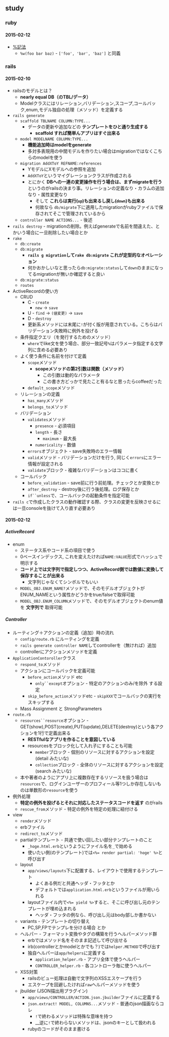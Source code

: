 ## study

### ruby

#### 2015-02-12
* [%記法](http://docs.ruby-lang.org/ja/2.2.0/doc/spec=2fliteral.html#percent)
    * `%w(foo bar baz)` - `['foo', 'bar', 'baz']` と同義


### rails

#### 2015-02-10
* railsのモデルとは？
    * __nearly equal DB（のTBL/データ）__
    * Modelクラスにはリレーション,バリデーション,スコープ,コールバック,enum,モデル独自の処理（メソッド）を定義する
* `rails generate`
    * `scaffold TBLNAME COLUMN:TYPE...`
        * データの更新や追加などの __テンプレートをひと通り生成する__
            * __scaffold すれば簡単んアプリはすぐ出来る__
    * `model MODELNAME COLUMN:TYPE...`
        * __機能追加時はmodelをgenerate__
        * 多対多表現用の中間モデルを作りたい場合はmigrationではなくこちらのmodelを使う
    * `migration AddXToY REFNAME:references`
        * YモデルにXモデルへの参照を追加
        * `AddXToY`というマイグレーションクラスが作成される
        * とにかく __DBへの一連の変更操作を行う場合は、まずmigrateを行う__ というのがrailsの決まり事。リレーションの定義なり・カラムの追加なり・属性変更なり
            * そして __これらは実行(`up`)も出来るし戻し(`down`)も出来る__
            * 何故なら `db/migrate`下に適用したmigrationがrubyファイルで保存されてそこで管理されているから
    * `controller NAME ACTIONS...` - 後述
* `rails destroy` - migrationの削除。例えばgenerateで名前を間違えた、とかいう場合に一旦削除したい場合とか
* `rake`
    * `db:create`
    * `db:migrate`
        * __`rails g migration`して`rake db:migrate` これが定型的なオペレーション__
        * 何かおかしいなと思ったら`db:migrate:status`して`down`のままになってるmigrationが無いか確認すると良い
    * `db:migrate:status`
    * `routes`
* ActiveRecordの使い方
    * CRUD
        * C - `create`
            * `new` -> `save`
        * U - `find` -> `(値変更)` -> `save`
        * D - `destroy`
        * 更新系メソッドには末尾に`!`が付く版が用意されている。こちらはバリデーション失敗時に例外を投げる
    * 条件指定クエリ（を発行するためのメソッド）
        * `where`でlike文を使う場合、部分一致記号`%`はパラメータ指定する文字列に含める必要あり
    * よく使う条件に名前を付けて定義
        * `scope`メソッド
            * __scopeメソッドの第2引数は関数（メソッド）__
                * この引数は動的なパラメータ
                * この書き方どっかで見たこと有るなと思ったらcoffeeだった
        * `default_scope`メソッド
    * リレーションの定義
        * `has_many`メソッド
        * `belongs_to`メソッド
    * バリデーション
        * `validates`メソッド
            * `presence` - 必須項目
            * `length` - 長さ
                * `maximum` - 最大長
            * `numericality` - 数値
        * `errors`オブジェクト - save失敗時のエラー情報
        * `valid`メソッド - バリデーションだけを行う, 同じく`errors`にエラー情報が設定される
        * `validate`ブロック - 複雑なバリデーションはココに書く
    * コールバック
        * `before_validation` - save前に行う前処理。チェックとか変換とか
        * `after_destroy` - destroy後に行う後処理。ログ保存とか
        * `if``unless`で、コールバックの起動条件を指定可能
* `rails c`で作成したクラスの動作確認する際、クラスの変更を反映させるには一旦consoleを抜けて入り直す必要あり

#### 2015-02-12

##### ActiveRecord
* enum
    * ステータス系やコード系の項目で使う
    * 0ベースインデックス, これを変えたければ`NAME:VALUE`形式でハッシュで明示する
    * __コード上では文字列で指定しつつ、ActiveRecord側では数値に変換して保存することが出来る__
        * 文字列じゃなくてシンボルでもいい
    * `MODEL_OBJ.ENUM_NAME?`メソッドで、そのモデルオブジェクトがENUM_NAMEという属性かどうかをtrue/falseで取得可能
    * `MODEL_OBJ.ENUM_COLUMN`メソッドで、そのモデルオブジェクトのenum値を __文字列で__ 取得可能

##### Controller
* ルーティング＋アクションの定義（追加）時の流れ
    * `config/route.rb` にルーティングを定義
    * `rails generate controller NAME`してcontrollerを（無ければ）追加
    * controllerにアクションメソッドを定義
* `ApplicationContoroller`クラス
    * `respond_to`メソッド
    * アクションにコールバックを定義可能
        * `before_action`メソッド etc
            * `only``except`オプション - 特定のアクションのみ/を除外 する設定
        * `skip_before_action`メソッドetc - `skipXXX`でコールバックの実行をスキップする
    * Mass Assignment と StrongParameters
* `route.rb`
    * `resources``resource`オプション - GET(show),POST(create),PUT(update),DELETE(destroy)という各アクションを1行で定義出来る
        * __RESTfulなアプリを作ることを意図している__
        * resourcesをブロック化して入れ子にすることも可能
            * `member`ブロック - 個別のリソースに対するアクションを設定(detail みたいな)
            * `collection`ブロック - 全体のリソースに対するアクションを設定(search みたいな)
    * 本や著者のようにアプリ上に複数存在するリソースを扱う場合は`resources`で、ログインユーザーのプロフィール等1つしか存在しないものは単数形の`resource`を使う
* 例外処理
    * __特定の例外を投げるとそれに対応したステータスコードを返す__ のがrails
    * `rescue_from`メソッド - 特定の例外を特定の処理に紐付ける
* view
    * `render`メソッド
    * erbファイル
    * `redirect_to`メソッド
    * partialテンプレート - 共通で使い回したい部分テンプレートのこと
        * `_hoge.html.erb`というようにファイル名を`_`で始める
        * 使いたい側(のテンプレート)では`<%= render partial: 'hoge' %>`と呼び出す
    * layout
        * `app/views/layouts`下に配置する、レイアウトで使用するテンプレート
            * よくある例だと共通ヘッダ・フッタとか
            * デフォルトでは`application.html.erb`というファイルが用いられる
        * layoutファイル内で`<%= yield %>`すると、そこに呼び出し元のテンプレートが埋め込まれる
            * ヘッダ・フッタの例なら、呼び出し元はbody部しか書かない
    * variants - テンプレートの切り替え
        * PC,SP,FPでテンプレを分ける場合 とか
    * ヘルパー - フォーマット変換やタグの構築を行うヘルパーメソッド群
        * erbではメソッド名をそのまま記述して呼び出せる
        * irb(controllerとかmodelとかでも？)では`helper.METHOD`で呼び出す
        * 独自ヘルパーは`app/helpers`に定義する
            * `application_helper.rb` - アプリ全体で使うヘルパー
            * `CONTROLLER_helper.rb` - 各コントローラ毎に使うヘルパー
     * XSS対策
        * railsのビュー処理は自動で文字列のXSSエスケープを行う
        * エスケープを回避したければ`raw`ヘルパーメソッドを使う
     * jbuilder (JSON描出用プラグイン)
        * `app/views/CONTROLLER/ACTION.json.jbuilder`ファイルに定義する
        * `json.extract! MODEL, COLUMNS...`メソッド - 普通のjson描画ならコレ
            * `!`で終わるメソッドは特殊な意味を持つ
            * __逆に`!`で終わらないメソッドは、jsonのキーとして扱われる
        * rubyのコードがそのまま書ける
